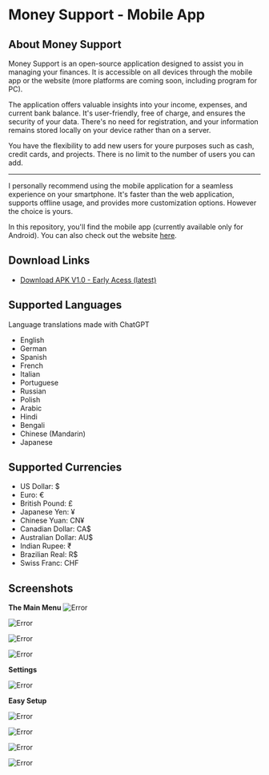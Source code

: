 # Money Support - Mobile App

## About Money Support

Money Support is an open-source application designed to assist you in managing your finances. It is accessible on all devices through the mobile app or the website (more platforms are coming soon, including program for PC).

The application offers valuable insights into your income, expenses, and current bank balance. It's user-friendly, free of charge, and ensures the security of your data. There's no need for registration, and your information remains stored locally on your device rather than on a server.

You have the flexibility to add new users for youre purposes such as cash, credit cards, and projects. There is no limit to the number of users you can add.

---

I personally recommend using the mobile application for a seamless experience on your smartphone. It's faster than the web application, supports offline usage, and provides more customization options. However the choice is yours.

In this repository, you'll find the mobile app (currently available only for Android). You can also check out the website [here](https://github.com/Buldes/money-support).

## Download Links

- [Download APK V1.0 - Early Acess (latest)](https://expo.dev/artifacts/eas/9DAGoJx3zrTfishi3HTMFJ.apk)

## Supported Languages

Language translations made with ChatGPT

- English
- German
- Spanish
- French
- Italian
- Portuguese
- Russian
- Polish
- Arabic
- Hindi
- Bengali
- Chinese (Mandarin)
- Japanese

## Supported Currencies

- US Dollar: $
- Euro: €
- British Pound: £
- Japanese Yen: ¥
- Chinese Yuan: CN¥
- Canadian Dollar: CA$
- Australian Dollar: AU$
- Indian Rupee: ₹
- Brazilian Real: R$
- Swiss Franc: CHF

## Screenshots

**The Main Menu**
![Error](screenshots/MainMenu.jpg)

![Error](screenshots/MainMenu-AddEntry.jpg)

![Error](screenshots/MainMenu-ChangeUser.jpg)

![Error](screenshots/MainMenu-AddUser.jpg)


**Settings**

![Error](screenshots/settings.jpg)

**Easy Setup**

![Error](screenshots/Setup-Language.jpg)

![Error](screenshots/Setup-Currency.jpg)

![Error](screenshots/Setup-Layout.jpg)

![Error](screenshots/MainMenu-Name.jpg)

